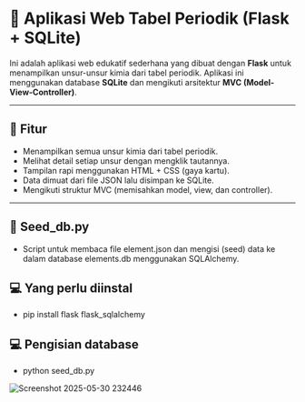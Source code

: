 # 🧪 Aplikasi Web Tabel Periodik (Flask + SQLite)

Ini adalah aplikasi web edukatif sederhana yang dibuat dengan **Flask** untuk menampilkan unsur-unsur kimia dari tabel periodik. Aplikasi ini menggunakan database **SQLite** dan mengikuti arsitektur **MVC (Model-View-Controller)**.

---

## 🚀 Fitur

- Menampilkan semua unsur kimia dari tabel periodik.
- Melihat detail setiap unsur dengan mengklik tautannya.
- Tampilan rapi menggunakan HTML + CSS (gaya kartu).
- Data dimuat dari file JSON lalu disimpan ke SQLite.
- Mengikuti struktur MVC (memisahkan model, view, dan controller).

---

## 🌱 Seed_db.py
 - Script untuk membaca file element.json dan mengisi (seed) data ke dalam database elements.db menggunakan SQLAlchemy.

## 💻 Yang perlu diinstal
 - pip install flask flask_sqlalchemy

## 💻 Pengisian database
 - python seed_db.py

![Screenshot 2025-05-30 232446](https://github.com/user-attachments/assets/9051904e-5ba8-49c4-aef8-3150a16f4a70)
